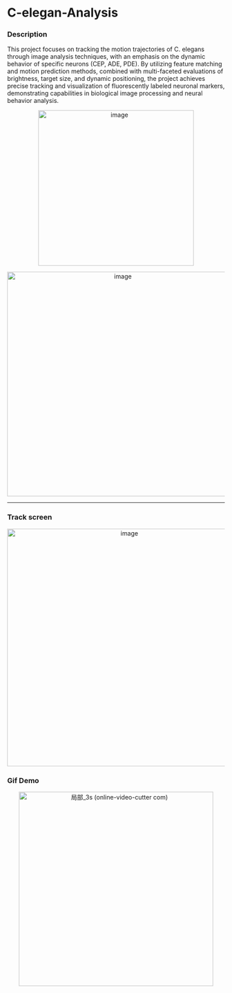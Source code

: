 # C-elegan-Analysis

### Description
This project focuses on tracking the motion trajectories of C. elegans through image analysis techniques, with an emphasis on the dynamic behavior of specific neurons (CEP, ADE, PDE). By utilizing feature matching and motion prediction methods, combined with multi-faceted evaluations of brightness, target size, and dynamic positioning, the project achieves precise tracking and visualization of fluorescently labeled neuronal markers, demonstrating capabilities in biological image processing and neural behavior analysis.

<p align="center">
  <img src="https://github.com/user-attachments/assets/fb126fcb-cf40-43c0-bd45-a6b40cf549df" alt="image" width="360" height="auto">
</p>

<p align="center">
  <img src="https://github.com/user-attachments/assets/5d6d1ee1-fd19-40bd-b12d-929c2f49ea22" alt="image" width="520" height="auto">
</p>

---
### Track screen
<p align="center">
  <img src="https://github.com/user-attachments/assets/c78109ab-3895-4ad4-abb9-bbcdfe1a667b" alt="image" width="550" height="auto">
</p>

### Gif Demo 
<p align="center">
  <img src="https://github.com/user-attachments/assets/81f26d17-ac84-45c0-b620-ebd430f89518" alt="局部_3s (online-video-cutter com)" width="450" height="auto">
</p>


